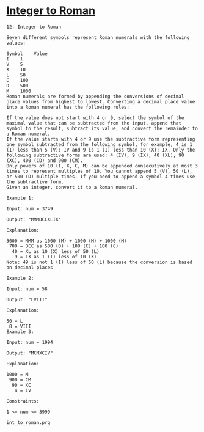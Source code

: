 # [Integer to Roman](https://leetcode.com/problems/integer-to-roman/)

    12. Integer to Roman

    Seven different symbols represent Roman numerals with the following values:

    Symbol    Value
    I    1
    V    5
    X    10
    L    50
    C    100
    D    500
    M    1000
    Roman numerals are formed by appending the conversions of decimal place values from highest to lowest. Converting a decimal place value into a Roman numeral has the following rules:

    If the value does not start with 4 or 9, select the symbol of the maximal value that can be subtracted from the input, append that symbol to the result, subtract its value, and convert the remainder to a Roman numeral.
    If the value starts with 4 or 9 use the subtractive form representing one symbol subtracted from the following symbol, for example, 4 is 1 (I) less than 5 (V): IV and 9 is 1 (I) less than 10 (X): IX. Only the following subtractive forms are used: 4 (IV), 9 (IX), 40 (XL), 90 (XC), 400 (CD) and 900 (CM).
    Only powers of 10 (I, X, C, M) can be appended consecutively at most 3 times to represent multiples of 10. You cannot append 5 (V), 50 (L), or 500 (D) multiple times. If you need to append a symbol 4 times use the subtractive form.
    Given an integer, convert it to a Roman numeral.

    Example 1:

    Input: num = 3749

    Output: "MMMDCCXLIX"

    Explanation:

    3000 = MMM as 1000 (M) + 1000 (M) + 1000 (M)
     700 = DCC as 500 (D) + 100 (C) + 100 (C)
      40 = XL as 10 (X) less of 50 (L)
       9 = IX as 1 (I) less of 10 (X)
    Note: 49 is not 1 (I) less of 50 (L) because the conversion is based on decimal places

    Example 2:

    Input: num = 58

    Output: "LVIII"

    Explanation:

    50 = L
     8 = VIII
    Example 3:

    Input: num = 1994

    Output: "MCMXCIV"

    Explanation:

    1000 = M
     900 = CM
      90 = XC
       4 = IV

    Constraints:

    1 <= num <= 3999

`int_to_roman.prg`
